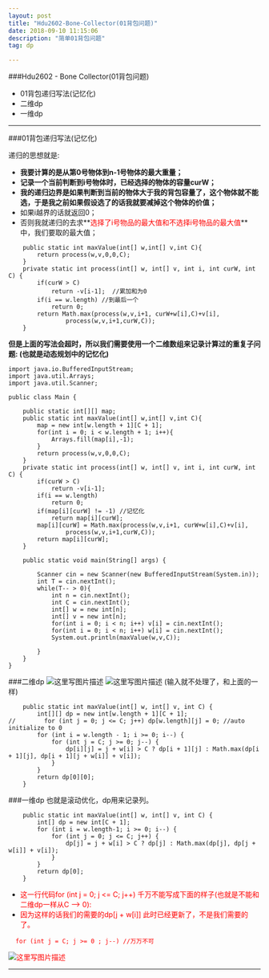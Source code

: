 ```yaml
---
layout: post
title: "Hdu2602-Bone-Collector(01背包问题)"
date: 2018-09-10 11:15:06 
description: "简单01背包问题"
tag: dp

---
```


###Hdu2602 - Bone Collector(01背包问题)



 - 01背包递归写法(记忆化)
 - 二维dp
 - 一维dp

***
###01背包递归写法(记忆化)

递归的思想就是: 

 - **我要计算的是从第0号物体到n-1号物体的最大重量；**
 - **记录一个当前判断到i号物体时，已经选择的物体的容量curW；**
 - **我的递归边界是如果判断到当前的物体大于我的背包容量了，这个物体就不能选，于是我之前如果假设选了的话我就要减掉这个物体的价值；**
 - 如果i越界的话就返回0；
 - 否则我就递归的去求**<font color = red>选择了i号物品的最大值和不选择i号物品的最大值</font>**中，我们要取的最大值；

```
    public static int maxValue(int[] w,int[] v,int C){
        return process(w,v,0,0,C);
    }
    private static int process(int[] w, int[] v, int i, int curW, int C) {
        if(curW > C)
            return -v[i-1];  //累加和为0
        if(i == w.length) //到最后一个
            return 0;
        return Math.max(process(w,v,i+1, curW+w[i],C)+v[i],
                process(w,v,i+1,curW,C));
    }
```
**但是上面的写法会超时，所以我们需要使用一个二维数组来记录计算过的重复子问题: (也就是动态规划中的记忆化)**

```
import java.io.BufferedInputStream;
import java.util.Arrays;
import java.util.Scanner;

public class Main {
    
    public static int[][] map;
    public static int maxValue(int[] w,int[] v,int C){
        map = new int[w.length + 1][C + 1];
        for(int i = 0; i < w.length + 1; i++){
            Arrays.fill(map[i],-1);
        }
        return process(w,v,0,0,C);
    }
    private static int process(int[] w, int[] v, int i, int curW, int C) {
        if(curW > C)
            return -v[i-1];
        if(i == w.length)
            return 0;
        if(map[i][curW] != -1) //记忆化
            return map[i][curW];
        map[i][curW] = Math.max(process(w,v,i+1, curW+w[i],C)+v[i],
                process(w,v,i+1,curW,C));
        return map[i][curW];
    }

    public static void main(String[] args) {

        Scanner cin = new Scanner(new BufferedInputStream(System.in));
        int T = cin.nextInt();
        while(T-- > 0){
            int n = cin.nextInt();
            int C = cin.nextInt();
            int[] w = new int[n];
            int[] v = new int[n];
            for(int i = 0; i < n; i++) v[i] = cin.nextInt();
            for(int i = 0; i < n; i++) w[i] = cin.nextInt();
            System.out.println(maxValue(w,v,C));

        }
    }
}
```
###二维dp
![这里写图片描述](https://img-blog.csdn.net/20180908162540324?watermark/2/text/aHR0cHM6Ly9ibG9nLmNzZG4ubmV0L3p4enh6eDAxMTk=/font/5a6L5L2T/fontsize/400/fill/I0JBQkFCMA==/dissolve/70)
![这里写图片描述](https://img-blog.csdn.net/20180908162917595?watermark/2/text/aHR0cHM6Ly9ibG9nLmNzZG4ubmV0L3p4enh6eDAxMTk=/font/5a6L5L2T/fontsize/400/fill/I0JBQkFCMA==/dissolve/70)
(输入就不处理了，和上面的一样)
```
    public static int maxValue(int[] w, int[] v, int C) {
        int[][] dp = new int[w.length + 1][C + 1];
//        for (int j = 0; j <= C; j++) dp[w.length][j] = 0; //auto initialize to 0
        for (int i = w.length - 1; i >= 0; i--) {
            for (int j = C; j >= 0; j--) {
                dp[i][j] = j + w[i] > C ? dp[i + 1][j] : Math.max(dp[i + 1][j], dp[i + 1][j + w[i]] + v[i]);
            }
        }
        return dp[0][0];
    }

```
###一维dp
也就是滚动优化，dp用来记录列。
```
    public static int maxValue(int[] w, int[] v, int C) {
        int[] dp = new int[C + 1];
        for (int i = w.length-1; i >= 0; i--) {
            for (int j = 0; j <= C; j++) {
                dp[j] = j + w[i] > C ? dp[j] : Math.max(dp[j], dp[j + w[i]] + v[i]);
            }
        }
        return dp[0];
    }
```

 - <font color = red>这一行代码for (int j = 0; j <= C; j++) 千万不能写成下面的样子(也就是不能和二维dp一样从C --> 0): </font>
 - <font color = red>因为这样的话我们的需要的dp[j + w[i]] 此时已经更新了，不是我们需要的了。



```
  for (int j = C; j >= 0 ; j--) //万万不可
```
![这里写图片描述](https://img-blog.csdn.net/20180908163517763?watermark/2/text/aHR0cHM6Ly9ibG9nLmNzZG4ubmV0L3p4enh6eDAxMTk=/font/5a6L5L2T/fontsize/400/fill/I0JBQkFCMA==/dissolve/70)
***